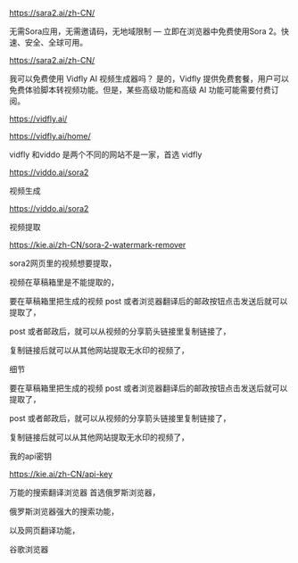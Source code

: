 https://sara2.ai/zh-CN/

无需Sora应用，无需邀请码，无地域限制 — 立即在浏览器中免费使用Sora 2。快速、安全、全球可用。

https://sara2.ai/zh-CN/


我可以免费使用 Vidfly AI 视频生成器吗？
是的，Vidfly 提供免费套餐，用户可以免费体验脚本转视频功能。但是，某些高级功能和高级 AI 功能可能需要付费订阅。


https://vidfly.ai/


https://vidfly.ai/home/




vidfly  和viddo  是两个不同的网站不是一家，首选  vidfly



https://viddo.ai/sora2


视频生成

https://viddo.ai/sora2


视频提取


https://kie.ai/zh-CN/sora-2-watermark-remover


sora2网页里的视频想要提取，

视频在草稿箱里是不能提取的，

要在草稿箱里把生成的视频     post    或者浏览器翻译后的邮政按钮点击发送后就可以提取了，

post   或者邮政后，就可以从视频的分享箭头链接里复制链接了，


复制链接后就可以从其他网站提取无水印的视频了，

细节

要在草稿箱里把生成的视频     post    或者浏览器翻译后的邮政按钮点击发送后就可以提取了，

post   或者邮政后，就可以从视频的分享箭头链接里复制链接了，


复制链接后就可以从其他网站提取无水印的视频了，


我的api密钥

https://kie.ai/zh-CN/api-key



万能的搜索翻译浏览器   首选俄罗斯浏览器，


俄罗斯浏览器强大的搜索功能，

以及网页翻译功能，


谷歌浏览器





